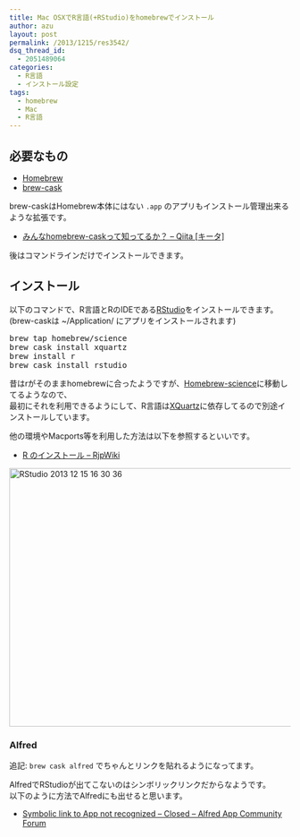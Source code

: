 ```yaml
---
title: Mac OSXでR言語(+RStudio)をhomebrewでインストール
author: azu
layout: post
permalink: /2013/1215/res3542/
dsq_thread_id:
  - 2051489064
categories:
  - R言語
  - インストール設定
tags:
  - homebrew
  - Mac
  - R言語
---
```

## 必要なもの

*   [Homebrew][1]
*   [brew-cask][2]

brew-caskはHomebrew本体にはない `.app` のアプリもインストール管理出来るような拡張です。

*   [みんなhomebrew-caskって知ってるか？ &#8211; Qiita [キータ]][3]

後はコマンドラインだけでインストールできます。

## インストール

以下のコマンドで、R言語とRのIDEである[RStudio][4]をインストールできます。  
(brew-caskは ~/Application/ にアプリをインストールされます)

<div class="highlight">
  <pre>brew tap homebrew/science
brew cask install xquartz
brew install r
brew cask install rstudio
</pre>
</div>

昔はrがそのままhomebrewに合ったようですが、[Homebrew-science][5]に移動してるようなので、  
最初にそれを利用できるようにして、R言語は[XQuartz][6]に依存してるので別途インストールしています。

他の環境やMacports等を利用した方法は以下を参照するといいです。

*   [R のインストール &#8211; RjpWiki][7]

<img src="https://efcl.info/wp-content/uploads/2013/12/RStudio-2013-12-15-16-30-36.jpg" alt="RStudio 2013 12 15 16 30 36" title="RStudio 2013-12-15 16-30-36.jpg" border="0" width="600" height="462" />

### Alfred

追記: `brew cask alfred` でちゃんとリンクを貼れるようになってます。

AlfredでRStudioが出てこないのはシンボリックリンクだからなようです。  
以下のように方法でAlfredにも出せると思います。

*   [Symbolic link to App not recognized &#8211; Closed &#8211; Alfred App Community Forum][8]

 [1]: http://brew.sh/ "Homebrew"
 [2]: https://github.com/phinze/homebrew-cask "brew-cask"
 [3]: http://qiita.com/ryurock/items/1432578d364985f6cb06 "みんなhomebrew-caskって知ってるか？ - Qiita [キータ]"
 [4]: http://www.rstudio.com/ "RStudio"
 [5]: https://github.com/Homebrew/homebrew-science " Homebrew-science"
 [6]: http://xquartz.macosforge.org/landing/ "XQuartz"
 [7]: http://www.okada.jp.org/RWiki/?R%20%A4%CE%A5%A4%A5%F3%A5%B9%A5%C8%A1%BC%A5%EB "R のインストール - RjpWiki"
 [8]: http://www.alfredforum.com/topic/2399-symbolic-link-to-app-not-recognized/ "Symbolic link to App not recognized - Closed - Alfred App Community Forum"
